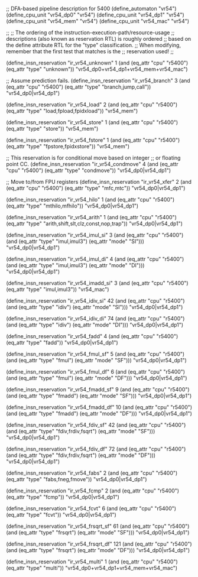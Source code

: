 ;; DFA-based pipeline description for 5400
(define_automaton "vr54")
(define_cpu_unit "vr54_dp0"     "vr54")
(define_cpu_unit "vr54_dp1"     "vr54")
(define_cpu_unit "vr54_mem"     "vr54")
(define_cpu_unit "vr54_mac"     "vr54")

;;
;; The ordering of the instruction-execution-path/resource-usage
;; descriptions (also known as reservation RTL) is roughly ordered
;; based on the define attribute RTL for the "type" classification.
;; When modifying, remember that the first test that matches is the
;; reservation used!
;;

(define_insn_reservation "ir_vr54_unknown" 1
  (and (eq_attr "cpu" "r5400")
       (eq_attr "type" "unknown"))
  "vr54_dp0+vr54_dp1+vr54_mem+vr54_mac")

;; Assume prediction fails.
(define_insn_reservation "ir_vr54_branch" 3
  (and (eq_attr "cpu" "r5400")
       (eq_attr "type" "branch,jump,call"))
  "vr54_dp0|vr54_dp1")

(define_insn_reservation "ir_vr54_load" 2
  (and (eq_attr "cpu" "r5400")
       (eq_attr "type" "load,fpload,fpidxload"))
  "vr54_mem")

(define_insn_reservation "ir_vr54_store" 1
  (and (eq_attr "cpu" "r5400")
       (eq_attr "type" "store"))
  "vr54_mem")

(define_insn_reservation "ir_vr54_fstore" 1
  (and (eq_attr "cpu" "r5400")
       (eq_attr "type" "fpstore,fpidxstore"))
  "vr54_mem")


;; This reservation is for conditional move based on integer
;; or floating point CC.
(define_insn_reservation "ir_vr54_condmove" 4
  (and (eq_attr "cpu" "r5400")
       (eq_attr "type" "condmove"))
  "vr54_dp0|vr54_dp1")

;; Move to/from FPU registers
(define_insn_reservation "ir_vr54_xfer" 2
  (and (eq_attr "cpu" "r5400")
       (eq_attr "type" "mfc,mtc"))
  "vr54_dp0|vr54_dp1")

(define_insn_reservation "ir_vr54_hilo" 1
  (and (eq_attr "cpu" "r5400")
       (eq_attr "type" "mthilo,mfhilo"))
  "vr54_dp0|vr54_dp1")

(define_insn_reservation "ir_vr54_arith" 1
  (and (eq_attr "cpu" "r5400")
       (eq_attr "type" "arith,shift,slt,clz,const,nop,trap"))
  "vr54_dp0|vr54_dp1")

(define_insn_reservation "ir_vr54_imul_si" 3
  (and (eq_attr "cpu" "r5400")
       (and (eq_attr "type" "imul,imul3")
            (eq_attr "mode" "SI")))
  "vr54_dp0|vr54_dp1")

(define_insn_reservation "ir_vr54_imul_di" 4
  (and (eq_attr "cpu" "r5400")
       (and (eq_attr "type" "imul,imul3")
            (eq_attr "mode" "DI")))
  "vr54_dp0|vr54_dp1")

(define_insn_reservation "ir_vr54_imadd_si" 3
  (and (eq_attr "cpu" "r5400")
       (eq_attr "type" "imul,imul3"))
  "vr54_mac")

(define_insn_reservation "ir_vr54_idiv_si" 42
  (and (eq_attr "cpu" "r5400")
       (and (eq_attr "type" "idiv")
            (eq_attr "mode" "SI")))
  "vr54_dp0|vr54_dp1")

(define_insn_reservation "ir_vr54_idiv_di" 74
  (and (eq_attr "cpu" "r5400")
       (and (eq_attr "type" "idiv")
            (eq_attr "mode" "DI")))
  "vr54_dp0|vr54_dp1")

(define_insn_reservation "ir_vr54_fadd" 4
  (and (eq_attr "cpu" "r5400")
       (eq_attr "type" "fadd"))
  "vr54_dp0|vr54_dp1")

(define_insn_reservation "ir_vr54_fmul_sf" 5
  (and (eq_attr "cpu" "r5400")
       (and (eq_attr "type" "fmul")
            (eq_attr "mode" "SF")))
  "vr54_dp0|vr54_dp1")

(define_insn_reservation "ir_vr54_fmul_df" 6
  (and (eq_attr "cpu" "r5400")
       (and (eq_attr "type" "fmul")
            (eq_attr "mode" "DF")))
  "vr54_dp0|vr54_dp1")

(define_insn_reservation "ir_vr54_fmadd_sf" 9
  (and (eq_attr "cpu" "r5400")
       (and (eq_attr "type" "fmadd")
            (eq_attr "mode" "SF")))
  "vr54_dp0|vr54_dp1")

(define_insn_reservation "ir_vr54_fmadd_df" 10
  (and (eq_attr "cpu" "r5400")
       (and (eq_attr "type" "fmadd")
            (eq_attr "mode" "DF")))
  "vr54_dp0|vr54_dp1")

(define_insn_reservation "ir_vr54_fdiv_sf" 42
  (and (eq_attr "cpu" "r5400")
       (and (eq_attr "type" "fdiv,frdiv,fsqrt")
            (eq_attr "mode" "SF")))
  "vr54_dp0|vr54_dp1")

(define_insn_reservation "ir_vr54_fdiv_df" 72
  (and (eq_attr "cpu" "r5400")
       (and (eq_attr "type" "fdiv,frdiv,fsqrt")
            (eq_attr "mode" "DF")))
  "vr54_dp0|vr54_dp1")

(define_insn_reservation "ir_vr54_fabs" 2
  (and (eq_attr "cpu" "r5400")
       (eq_attr "type" "fabs,fneg,fmove"))
  "vr54_dp0|vr54_dp1")

(define_insn_reservation "ir_vr54_fcmp" 2
  (and (eq_attr "cpu" "r5400")
       (eq_attr "type" "fcmp"))
  "vr54_dp0|vr54_dp1")

(define_insn_reservation "ir_vr54_fcvt" 6
  (and (eq_attr "cpu" "r5400")
       (eq_attr "type" "fcvt"))
  "vr54_dp0|vr54_dp1")

(define_insn_reservation "ir_vr54_frsqrt_sf" 61
  (and (eq_attr "cpu" "r5400")
       (and (eq_attr "type" "frsqrt")
            (eq_attr "mode" "SF")))
  "vr54_dp0|vr54_dp1")

(define_insn_reservation "ir_vr54_frsqrt_df" 121
  (and (eq_attr "cpu" "r5400")
       (and (eq_attr "type" "frsqrt")
            (eq_attr "mode" "DF")))
  "vr54_dp0|vr54_dp1")

(define_insn_reservation "ir_vr54_multi" 1
  (and (eq_attr "cpu" "r5400")
       (eq_attr "type" "multi"))
  "vr54_dp0+vr54_dp1+vr54_mem+vr54_mac")
